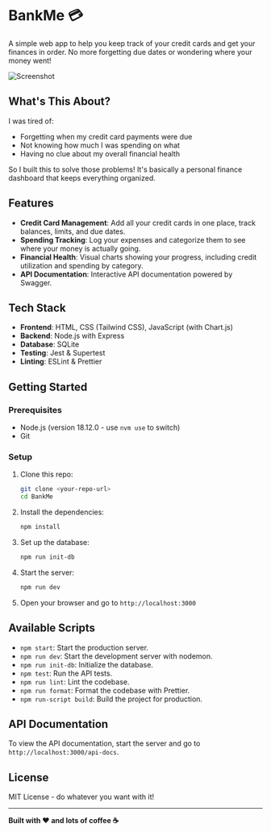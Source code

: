 # BankMe 💳

A simple web app to help you keep track of your credit cards and get your finances in order. No more forgetting due dates or wondering where your money went!

![Screenshot](docs/screenshot.png)

## What's This About?

I was tired of:

-   Forgetting when my credit card payments were due
-   Not knowing how much I was spending on what
-   Having no clue about my overall financial health

So I built this to solve those problems! It's basically a personal finance dashboard that keeps everything organized.

## Features

-   **Credit Card Management**: Add all your credit cards in one place, track balances, limits, and due dates.
-   **Spending Tracking**: Log your expenses and categorize them to see where your money is actually going.
-   **Financial Health**: Visual charts showing your progress, including credit utilization and spending by category.
-   **API Documentation**: Interactive API documentation powered by Swagger.

## Tech Stack

-   **Frontend**: HTML, CSS (Tailwind CSS), JavaScript (with Chart.js)
-   **Backend**: Node.js with Express
-   **Database**: SQLite
-   **Testing**: Jest & Supertest
-   **Linting**: ESLint & Prettier

## Getting Started

### Prerequisites

-   Node.js (version 18.12.0 - use `nvm use` to switch)
-   Git

### Setup

1.  Clone this repo:
    ```bash
    git clone <your-repo-url>
    cd BankMe
    ```
2.  Install the dependencies:
    ```bash
    npm install
    ```
3.  Set up the database:
    ```bash
    npm run init-db
    ```
4.  Start the server:
    ```bash
    npm run dev
    ```
5.  Open your browser and go to `http://localhost:3000`

## Available Scripts

-   `npm start`: Start the production server.
-   `npm run dev`: Start the development server with nodemon.
-   `npm run init-db`: Initialize the database.
-   `npm test`: Run the API tests.
-   `npm run lint`: Lint the codebase.
-   `npm run format`: Format the codebase with Prettier.
-   `npm run-script build`: Build the project for production.

## API Documentation

To view the API documentation, start the server and go to `http://localhost:3000/api-docs`.

## License

MIT License - do whatever you want with it!

---

**Built with ❤️ and lots of coffee ☕**
